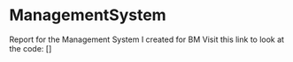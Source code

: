 # ManagementSystem
Report for the Management System I created for BM
Visit this link to look at the code: []
